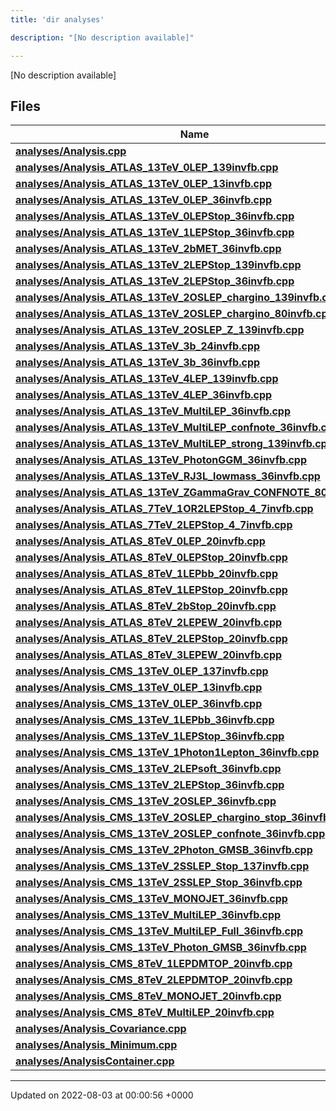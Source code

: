 ```yaml
---
title: 'dir analyses'

description: "[No description available]"

---
```







[No description available]

## Files

| Name           |
| -------------- |
| **[analyses/Analysis.cpp](/documentation/code/gambit_sphinx/files/analysis_8cpp/#file-analysis.cpp)**  |
| **[analyses/Analysis_ATLAS_13TeV_0LEP_139invfb.cpp](/documentation/code/gambit_sphinx/files/analysis__atlas__13tev__0lep__139invfb_8cpp/#file-analysis-atlas-13tev-0lep-139invfb.cpp)**  |
| **[analyses/Analysis_ATLAS_13TeV_0LEP_13invfb.cpp](/documentation/code/gambit_sphinx/files/analysis__atlas__13tev__0lep__13invfb_8cpp/#file-analysis-atlas-13tev-0lep-13invfb.cpp)**  |
| **[analyses/Analysis_ATLAS_13TeV_0LEP_36invfb.cpp](/documentation/code/gambit_sphinx/files/analysis__atlas__13tev__0lep__36invfb_8cpp/#file-analysis-atlas-13tev-0lep-36invfb.cpp)**  |
| **[analyses/Analysis_ATLAS_13TeV_0LEPStop_36invfb.cpp](/documentation/code/gambit_sphinx/files/analysis__atlas__13tev__0lepstop__36invfb_8cpp/#file-analysis-atlas-13tev-0lepstop-36invfb.cpp)**  |
| **[analyses/Analysis_ATLAS_13TeV_1LEPStop_36invfb.cpp](/documentation/code/gambit_sphinx/files/analysis__atlas__13tev__1lepstop__36invfb_8cpp/#file-analysis-atlas-13tev-1lepstop-36invfb.cpp)**  |
| **[analyses/Analysis_ATLAS_13TeV_2bMET_36invfb.cpp](/documentation/code/gambit_sphinx/files/analysis__atlas__13tev__2bmet__36invfb_8cpp/#file-analysis-atlas-13tev-2bmet-36invfb.cpp)**  |
| **[analyses/Analysis_ATLAS_13TeV_2LEPStop_139invfb.cpp](/documentation/code/gambit_sphinx/files/analysis__atlas__13tev__2lepstop__139invfb_8cpp/#file-analysis-atlas-13tev-2lepstop-139invfb.cpp)**  |
| **[analyses/Analysis_ATLAS_13TeV_2LEPStop_36invfb.cpp](/documentation/code/gambit_sphinx/files/analysis__atlas__13tev__2lepstop__36invfb_8cpp/#file-analysis-atlas-13tev-2lepstop-36invfb.cpp)**  |
| **[analyses/Analysis_ATLAS_13TeV_2OSLEP_chargino_139invfb.cpp](/documentation/code/gambit_sphinx/files/analysis__atlas__13tev__2oslep__chargino__139invfb_8cpp/#file-analysis-atlas-13tev-2oslep-chargino-139invfb.cpp)**  |
| **[analyses/Analysis_ATLAS_13TeV_2OSLEP_chargino_80invfb.cpp](/documentation/code/gambit_sphinx/files/analysis__atlas__13tev__2oslep__chargino__80invfb_8cpp/#file-analysis-atlas-13tev-2oslep-chargino-80invfb.cpp)**  |
| **[analyses/Analysis_ATLAS_13TeV_2OSLEP_Z_139invfb.cpp](/documentation/code/gambit_sphinx/files/analysis__atlas__13tev__2oslep__z__139invfb_8cpp/#file-analysis-atlas-13tev-2oslep-z-139invfb.cpp)**  |
| **[analyses/Analysis_ATLAS_13TeV_3b_24invfb.cpp](/documentation/code/gambit_sphinx/files/analysis__atlas__13tev__3b__24invfb_8cpp/#file-analysis-atlas-13tev-3b-24invfb.cpp)**  |
| **[analyses/Analysis_ATLAS_13TeV_3b_36invfb.cpp](/documentation/code/gambit_sphinx/files/analysis__atlas__13tev__3b__36invfb_8cpp/#file-analysis-atlas-13tev-3b-36invfb.cpp)**  |
| **[analyses/Analysis_ATLAS_13TeV_4LEP_139invfb.cpp](/documentation/code/gambit_sphinx/files/analysis__atlas__13tev__4lep__139invfb_8cpp/#file-analysis-atlas-13tev-4lep-139invfb.cpp)**  |
| **[analyses/Analysis_ATLAS_13TeV_4LEP_36invfb.cpp](/documentation/code/gambit_sphinx/files/analysis__atlas__13tev__4lep__36invfb_8cpp/#file-analysis-atlas-13tev-4lep-36invfb.cpp)**  |
| **[analyses/Analysis_ATLAS_13TeV_MultiLEP_36invfb.cpp](/documentation/code/gambit_sphinx/files/analysis__atlas__13tev__multilep__36invfb_8cpp/#file-analysis-atlas-13tev-multilep-36invfb.cpp)**  |
| **[analyses/Analysis_ATLAS_13TeV_MultiLEP_confnote_36invfb.cpp](/documentation/code/gambit_sphinx/files/analysis__atlas__13tev__multilep__confnote__36invfb_8cpp/#file-analysis-atlas-13tev-multilep-confnote-36invfb.cpp)**  |
| **[analyses/Analysis_ATLAS_13TeV_MultiLEP_strong_139invfb.cpp](/documentation/code/gambit_sphinx/files/analysis__atlas__13tev__multilep__strong__139invfb_8cpp/#file-analysis-atlas-13tev-multilep-strong-139invfb.cpp)**  |
| **[analyses/Analysis_ATLAS_13TeV_PhotonGGM_36invfb.cpp](/documentation/code/gambit_sphinx/files/analysis__atlas__13tev__photonggm__36invfb_8cpp/#file-analysis-atlas-13tev-photonggm-36invfb.cpp)**  |
| **[analyses/Analysis_ATLAS_13TeV_RJ3L_lowmass_36invfb.cpp](/documentation/code/gambit_sphinx/files/analysis__atlas__13tev__rj3l__lowmass__36invfb_8cpp/#file-analysis-atlas-13tev-rj3l-lowmass-36invfb.cpp)**  |
| **[analyses/Analysis_ATLAS_13TeV_ZGammaGrav_CONFNOTE_80invfb.cpp](/documentation/code/gambit_sphinx/files/analysis__atlas__13tev__zgammagrav__confnote__80invfb_8cpp/#file-analysis-atlas-13tev-zgammagrav-confnote-80invfb.cpp)**  |
| **[analyses/Analysis_ATLAS_7TeV_1OR2LEPStop_4_7invfb.cpp](/documentation/code/gambit_sphinx/files/analysis__atlas__7tev__1or2lepstop__4__7invfb_8cpp/#file-analysis-atlas-7tev-1or2lepstop-4-7invfb.cpp)**  |
| **[analyses/Analysis_ATLAS_7TeV_2LEPStop_4_7invfb.cpp](/documentation/code/gambit_sphinx/files/analysis__atlas__7tev__2lepstop__4__7invfb_8cpp/#file-analysis-atlas-7tev-2lepstop-4-7invfb.cpp)**  |
| **[analyses/Analysis_ATLAS_8TeV_0LEP_20invfb.cpp](/documentation/code/gambit_sphinx/files/analysis__atlas__8tev__0lep__20invfb_8cpp/#file-analysis-atlas-8tev-0lep-20invfb.cpp)**  |
| **[analyses/Analysis_ATLAS_8TeV_0LEPStop_20invfb.cpp](/documentation/code/gambit_sphinx/files/analysis__atlas__8tev__0lepstop__20invfb_8cpp/#file-analysis-atlas-8tev-0lepstop-20invfb.cpp)**  |
| **[analyses/Analysis_ATLAS_8TeV_1LEPbb_20invfb.cpp](/documentation/code/gambit_sphinx/files/analysis__atlas__8tev__1lepbb__20invfb_8cpp/#file-analysis-atlas-8tev-1lepbb-20invfb.cpp)**  |
| **[analyses/Analysis_ATLAS_8TeV_1LEPStop_20invfb.cpp](/documentation/code/gambit_sphinx/files/analysis__atlas__8tev__1lepstop__20invfb_8cpp/#file-analysis-atlas-8tev-1lepstop-20invfb.cpp)**  |
| **[analyses/Analysis_ATLAS_8TeV_2bStop_20invfb.cpp](/documentation/code/gambit_sphinx/files/analysis__atlas__8tev__2bstop__20invfb_8cpp/#file-analysis-atlas-8tev-2bstop-20invfb.cpp)**  |
| **[analyses/Analysis_ATLAS_8TeV_2LEPEW_20invfb.cpp](/documentation/code/gambit_sphinx/files/analysis__atlas__8tev__2lepew__20invfb_8cpp/#file-analysis-atlas-8tev-2lepew-20invfb.cpp)**  |
| **[analyses/Analysis_ATLAS_8TeV_2LEPStop_20invfb.cpp](/documentation/code/gambit_sphinx/files/analysis__atlas__8tev__2lepstop__20invfb_8cpp/#file-analysis-atlas-8tev-2lepstop-20invfb.cpp)**  |
| **[analyses/Analysis_ATLAS_8TeV_3LEPEW_20invfb.cpp](/documentation/code/gambit_sphinx/files/analysis__atlas__8tev__3lepew__20invfb_8cpp/#file-analysis-atlas-8tev-3lepew-20invfb.cpp)**  |
| **[analyses/Analysis_CMS_13TeV_0LEP_137invfb.cpp](/documentation/code/gambit_sphinx/files/analysis__cms__13tev__0lep__137invfb_8cpp/#file-analysis-cms-13tev-0lep-137invfb.cpp)**  |
| **[analyses/Analysis_CMS_13TeV_0LEP_13invfb.cpp](/documentation/code/gambit_sphinx/files/analysis__cms__13tev__0lep__13invfb_8cpp/#file-analysis-cms-13tev-0lep-13invfb.cpp)**  |
| **[analyses/Analysis_CMS_13TeV_0LEP_36invfb.cpp](/documentation/code/gambit_sphinx/files/analysis__cms__13tev__0lep__36invfb_8cpp/#file-analysis-cms-13tev-0lep-36invfb.cpp)**  |
| **[analyses/Analysis_CMS_13TeV_1LEPbb_36invfb.cpp](/documentation/code/gambit_sphinx/files/analysis__cms__13tev__1lepbb__36invfb_8cpp/#file-analysis-cms-13tev-1lepbb-36invfb.cpp)**  |
| **[analyses/Analysis_CMS_13TeV_1LEPStop_36invfb.cpp](/documentation/code/gambit_sphinx/files/analysis__cms__13tev__1lepstop__36invfb_8cpp/#file-analysis-cms-13tev-1lepstop-36invfb.cpp)**  |
| **[analyses/Analysis_CMS_13TeV_1Photon1Lepton_36invfb.cpp](/documentation/code/gambit_sphinx/files/analysis__cms__13tev__1photon1lepton__36invfb_8cpp/#file-analysis-cms-13tev-1photon1lepton-36invfb.cpp)**  |
| **[analyses/Analysis_CMS_13TeV_2LEPsoft_36invfb.cpp](/documentation/code/gambit_sphinx/files/analysis__cms__13tev__2lepsoft__36invfb_8cpp/#file-analysis-cms-13tev-2lepsoft-36invfb.cpp)**  |
| **[analyses/Analysis_CMS_13TeV_2LEPStop_36invfb.cpp](/documentation/code/gambit_sphinx/files/analysis__cms__13tev__2lepstop__36invfb_8cpp/#file-analysis-cms-13tev-2lepstop-36invfb.cpp)**  |
| **[analyses/Analysis_CMS_13TeV_2OSLEP_36invfb.cpp](/documentation/code/gambit_sphinx/files/analysis__cms__13tev__2oslep__36invfb_8cpp/#file-analysis-cms-13tev-2oslep-36invfb.cpp)**  |
| **[analyses/Analysis_CMS_13TeV_2OSLEP_chargino_stop_36invfb.cpp](/documentation/code/gambit_sphinx/files/analysis__cms__13tev__2oslep__chargino__stop__36invfb_8cpp/#file-analysis-cms-13tev-2oslep-chargino-stop-36invfb.cpp)**  |
| **[analyses/Analysis_CMS_13TeV_2OSLEP_confnote_36invfb.cpp](/documentation/code/gambit_sphinx/files/analysis__cms__13tev__2oslep__confnote__36invfb_8cpp/#file-analysis-cms-13tev-2oslep-confnote-36invfb.cpp)**  |
| **[analyses/Analysis_CMS_13TeV_2Photon_GMSB_36invfb.cpp](/documentation/code/gambit_sphinx/files/analysis__cms__13tev__2photon__gmsb__36invfb_8cpp/#file-analysis-cms-13tev-2photon-gmsb-36invfb.cpp)**  |
| **[analyses/Analysis_CMS_13TeV_2SSLEP_Stop_137invfb.cpp](/documentation/code/gambit_sphinx/files/analysis__cms__13tev__2sslep__stop__137invfb_8cpp/#file-analysis-cms-13tev-2sslep-stop-137invfb.cpp)**  |
| **[analyses/Analysis_CMS_13TeV_2SSLEP_Stop_36invfb.cpp](/documentation/code/gambit_sphinx/files/analysis__cms__13tev__2sslep__stop__36invfb_8cpp/#file-analysis-cms-13tev-2sslep-stop-36invfb.cpp)**  |
| **[analyses/Analysis_CMS_13TeV_MONOJET_36invfb.cpp](/documentation/code/gambit_sphinx/files/analysis__cms__13tev__monojet__36invfb_8cpp/#file-analysis-cms-13tev-monojet-36invfb.cpp)**  |
| **[analyses/Analysis_CMS_13TeV_MultiLEP_36invfb.cpp](/documentation/code/gambit_sphinx/files/analysis__cms__13tev__multilep__36invfb_8cpp/#file-analysis-cms-13tev-multilep-36invfb.cpp)**  |
| **[analyses/Analysis_CMS_13TeV_MultiLEP_Full_36invfb.cpp](/documentation/code/gambit_sphinx/files/analysis__cms__13tev__multilep__full__36invfb_8cpp/#file-analysis-cms-13tev-multilep-full-36invfb.cpp)**  |
| **[analyses/Analysis_CMS_13TeV_Photon_GMSB_36invfb.cpp](/documentation/code/gambit_sphinx/files/analysis__cms__13tev__photon__gmsb__36invfb_8cpp/#file-analysis-cms-13tev-photon-gmsb-36invfb.cpp)**  |
| **[analyses/Analysis_CMS_8TeV_1LEPDMTOP_20invfb.cpp](/documentation/code/gambit_sphinx/files/analysis__cms__8tev__1lepdmtop__20invfb_8cpp/#file-analysis-cms-8tev-1lepdmtop-20invfb.cpp)**  |
| **[analyses/Analysis_CMS_8TeV_2LEPDMTOP_20invfb.cpp](/documentation/code/gambit_sphinx/files/analysis__cms__8tev__2lepdmtop__20invfb_8cpp/#file-analysis-cms-8tev-2lepdmtop-20invfb.cpp)**  |
| **[analyses/Analysis_CMS_8TeV_MONOJET_20invfb.cpp](/documentation/code/gambit_sphinx/files/analysis__cms__8tev__monojet__20invfb_8cpp/#file-analysis-cms-8tev-monojet-20invfb.cpp)**  |
| **[analyses/Analysis_CMS_8TeV_MultiLEP_20invfb.cpp](/documentation/code/gambit_sphinx/files/analysis__cms__8tev__multilep__20invfb_8cpp/#file-analysis-cms-8tev-multilep-20invfb.cpp)**  |
| **[analyses/Analysis_Covariance.cpp](/documentation/code/gambit_sphinx/files/analysis__covariance_8cpp/#file-analysis-covariance.cpp)**  |
| **[analyses/Analysis_Minimum.cpp](/documentation/code/gambit_sphinx/files/analysis__minimum_8cpp/#file-analysis-minimum.cpp)**  |
| **[analyses/AnalysisContainer.cpp](/documentation/code/gambit_sphinx/files/analysiscontainer_8cpp/#file-analysiscontainer.cpp)**  |






-------------------------------

Updated on 2022-08-03 at 00:00:56 +0000
